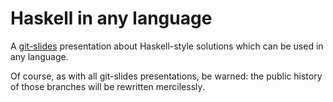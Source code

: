 Haskell in any language
=======================

A [git-slides](https://github.com/gelisam/git-slides) presentation about Haskell-style
solutions which can be used in any language.

Of course, as with all git-slides presentations, be warned: the public history
of those branches will be rewritten mercilessly.
